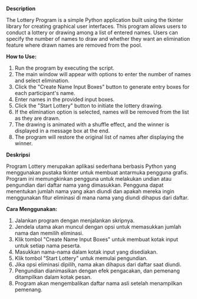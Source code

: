 **Description**

The Lottery Program is a simple Python application built using the tkinter library for creating graphical user interfaces. This program allows users to conduct a lottery or drawing among a list of entered names. Users can specify the number of names to draw and whether they want an elimination feature where drawn names are removed from the pool.

**How to Use:**

1. Run the program by executing the script.
2. The main window will appear with options to enter the number of names and select elimination.
3. Click the "Create Name Input Boxes" button to generate entry boxes for each participant's name.
4. Enter names in the provided input boxes.
5. Click the "Start Lottery" button to initiate the lottery drawing.
6. If the elimination option is selected, names will be removed from the list as they are drawn.
7. The drawing is animated with a shuffle effect, and the winner is displayed in a message box at the end.
8. The program will restore the original list of names after displaying the winner.

**Deskripsi**

Program Lottery merupakan aplikasi sederhana berbasis Python yang menggunakan pustaka tkinter untuk membuat antarmuka pengguna grafis. Program ini memungkinkan pengguna untuk melakukan undian atau pengundian dari daftar nama yang dimasukkan. Pengguna dapat menentukan jumlah nama yang akan diundi dan apakah mereka ingin menggunakan fitur eliminasi di mana nama yang diundi dihapus dari daftar.

**Cara Menggunakan:**

1. Jalankan program dengan menjalankan skripnya.
2. Jendela utama akan muncul dengan opsi untuk memasukkan jumlah nama dan memilih eliminasi.
3. Klik tombol "Create Name Input Boxes" untuk membuat kotak input untuk setiap nama peserta.
4. Masukkan nama-nama dalam kotak input yang disediakan.
5. Klik tombol "Start Lottery" untuk memulai pengundian.
6. Jika opsi eliminasi dipilih, nama akan dihapus dari daftar saat diundi.
7. Pengundian dianimasikan dengan efek pengacakan, dan pemenang ditampilkan dalam kotak pesan.
8. Program akan mengembalikan daftar nama asli setelah menampilkan pemenang.

